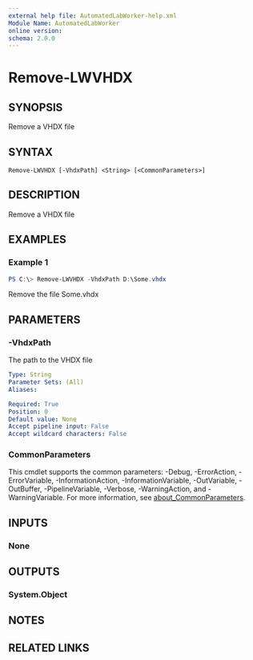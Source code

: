 ```yaml
---
external help file: AutomatedLabWorker-help.xml
Module Name: AutomatedLabWorker
online version:
schema: 2.0.0
---
```


# Remove-LWVHDX

## SYNOPSIS
Remove a VHDX file

## SYNTAX

```
Remove-LWVHDX [-VhdxPath] <String> [<CommonParameters>]
```

## DESCRIPTION
Remove a VHDX file

## EXAMPLES

### Example 1
```powershell
PS C:\> Remove-LWVHDX -VhdxPath D:\Some.vhdx
```

Remove the file Some.vhdx

## PARAMETERS

### -VhdxPath
The path to the VHDX file

```yaml
Type: String
Parameter Sets: (All)
Aliases:

Required: True
Position: 0
Default value: None
Accept pipeline input: False
Accept wildcard characters: False
```

### CommonParameters
This cmdlet supports the common parameters: -Debug, -ErrorAction, -ErrorVariable, -InformationAction, -InformationVariable, -OutVariable, -OutBuffer, -PipelineVariable, -Verbose, -WarningAction, and -WarningVariable. For more information, see [about_CommonParameters](http://go.microsoft.com/fwlink/?LinkID=113216).

## INPUTS

### None
## OUTPUTS

### System.Object
## NOTES

## RELATED LINKS
